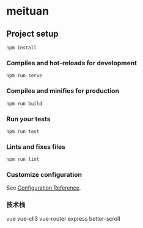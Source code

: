 # meituan

## Project setup
```
npm install
```

### Compiles and hot-reloads for development
```
npm run serve
```

### Compiles and minifies for production
```
npm run build
```

### Run your tests
```
npm run test
```

### Lints and fixes files ###
```
npm run lint
```

### Customize configuration
See [Configuration Reference](https://cli.vuejs.org/config/).

### 技术栈
vue 
vue-cli3
vue-router 
express 
better-scroll  